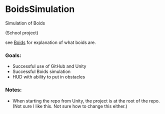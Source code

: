 # BoidsSimulation

Simulation of Boids

(School project)

see [Boids](https://en.wikipedia.org/wiki/Boids) for explanation of what boids are.

### Goals:
* Successful use of GitHub and Unity
* Successful Boids simulation
* HUD with ability to put in obstacles

### Notes:
* When starting the repo from Unity, the project is at the root of the repo.  (Not sure I like this.  Not sure how to change this either.)
